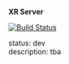 **XR Server**

[![Build Status](https://travis-ci.org/Igor-ua/XR_Server.svg?branch=dev-unstable)](https://travis-ci.org/Igor-ua/XR_Server)

status: dev  
description: tba  